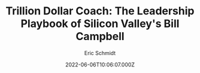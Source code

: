 ---
title: "Trillion Dollar Coach: The Leadership Playbook of Silicon Valley's Bill Campbell"
date: 2022-06-06T10:06:07.000Z
draft: false
tags: [Eric Schmidt]
layout: book
image: https://images-na.ssl-images-amazon.com/images/P/B076ZHG3H3.LZZZZZZZ.jpg
image: 
  - https://images-na.ssl-images-amazon.com/images/P/B076ZHG3H3.LZZZZZZZ.jpg
asin: "B076ZHG3H3"
yaml: trillion-dollar-coach-the-leadership-playbook-of-silicon-valley-s-bill-campbell
author: Eric Schmidt

---